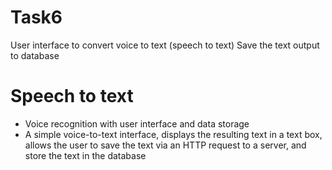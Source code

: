 # Task6
User interface to convert voice to text (speech to text) Save the text output to database
# Speech to text 
- Voice recognition with user interface and data storage 
- A simple voice-to-text interface, displays the resulting text in a text box, allows the user to save the text via an HTTP request to a server, and store the text in the database
